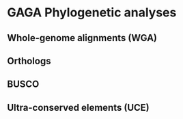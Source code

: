 # GAGA Phylogenetic analyses

## Whole-genome alignments (WGA)

## Orthologs

## BUSCO

## Ultra-conserved elements (UCE)

